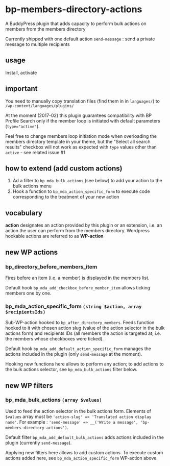 # bp-members-directory-actions
A BuddyPress plugin that adds capacity to perform bulk actions on members from the members directory

Currently shipped with one default action `send-message` : send a private message to multiple recipients

## usage
Install, activate

## important
You need to manually copy translation files (find them in in `languages/`) to `/wp-content/languages/plugins/`

At the moment (2017-02) this plugin guarantees compatibility with BP Profile
Search only if the member loop is initiated with default parameters (`type="active"`).

Feel free to change members loop initiation mode when overloading the members directory
template in your theme, but the "Select all search results" checkbox will not work
as expected with `type` values other than `active` - see related issue #1

## how to extend (add custom actions)
1. Ad a filter to `bp_mda_bulk_actions` (see below) to add your action to the bulk actions menu
2. Hook a function to `bp_mda_action_specific_form` to execute code corresponding to the treatment of your new action

## vocabulary
**action** designates an action provided by this plugin or an extension, i.e. an action the user can perform from the members directory. Wordpress hookable actions are referred to as **WP-action**

## new WP actions

### bp_directory_before_members_item
Fires before an item (i.e. a member) is displayed in the members list.

Default hook `bp_mda_add_checkbox_before_member_item` allows ticking members one by one.

### bp_mda_action_specific_form `(string $action, array $recipientsIds)`
Sub-WP-action hooked to `bp_after_directory_members`. Feeds function hooked to it with chosen action slug (value of the action selector in the bulk actions form) and recipients IDs (all members the action is targeted at; i.e. the members whose checkboxes were ticked).

Default hook `bp_mda_add_default_action_specific_form` manages the actions included in the plugin (only `send-message` at the moment).

Hooking new functions here allows to perform any action; to add actions to the bulk actions selector, see `bp_mda_bulk_actions` filter below.

## new WP filters

### bp_mda_bulk_actions `(array $values)`
Used to feed the action selector in the bulk actions form. Elements of `$values` array must be `'action-slug' => 'Translated action display name'`. For example : `'send-message' => __('Write a message', 'bp-members-directory-actions')`.

Default filter `bp_mda_add_default_bulk_actions` adds actions included in the plugin (currently `send-message`).

Applying new filters here allows to add custom actions. To execute custom actions added here, see `bp_mda_action_specific_form` WP-action above.
